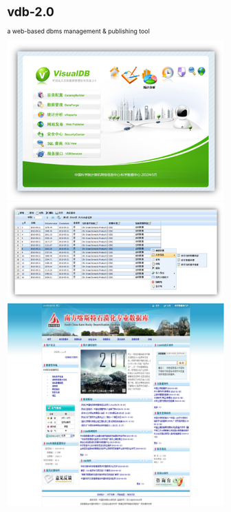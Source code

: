 # vdb-2.0
a web-based dbms management &amp; publishing tool


<img src='docs/screen1.png'>

<img src='docs/screen2.png'>

<img src='docs/screen3.png'>
